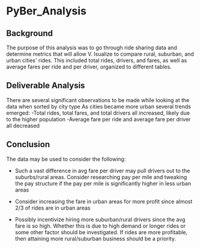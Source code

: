 # PyBer_Analysis

## Background
The purpose of this analysis was to go through ride sharing data and determine metrics that will allow V. Isualize to compare rural, suburban, and urban cities' rides. This included total rides, drivers, and fares, as well as average fares per ride and per driver, organized to different tables.
## Deliverable Analysis
There are several significant observations to be made while looking at the data when sorted by city type
As cities became more urban several trends emerged: -Total rides, total fares, and total drivers all increased, likely due to the higher population -Average fare per ride and average fare per driver all decreased

## Conclusion
The data may be used to consider the following:

* Such a vast difference in avg fare per driver may pull drivers out to the suburbs/rural areas. Consider researching pay per mile and tweaking the pay structure if the pay per mile is significantly higher in less urban areas

* Consider increasing the fare in urban areas for more profit since almost 2/3 of rides are in urban areas

* Possibly incentivize hiring more suburban/rural drivers since the avg fare is so high. Whether this is due to high demand or longer rides or some other factor should be investigated. If rides are more profitable, then attaining more rural/suburban business should be a priority.